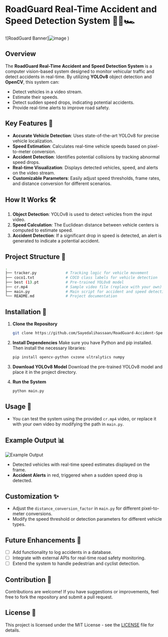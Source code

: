 
# RoadGuard Real-Time Accident and Speed Detection System 🚗💥🏎️

![RoadGuard Banner]![image](https://github.com/user-attachments/assets/08e64108-d3f5-4468-870e-1d79a176bc57)
) <!-- You can add a banner image or screenshot of the project -->

## Overview
The **RoadGuard Real-Time Accident and Speed Detection System** is a computer vision-based system designed to monitor vehicular traffic and detect accidents in real-time. By utilizing **YOLOv8** object detection and **OpenCV**, this system can:
- Detect vehicles in a video stream.
- Estimate their speeds.
- Detect sudden speed drops, indicating potential accidents.
- Provide real-time alerts to improve road safety.

## Key Features 🚀
- **Accurate Vehicle Detection**: Uses state-of-the-art YOLOv8 for precise vehicle localization.
- **Speed Estimation**: Calculates real-time vehicle speeds based on pixel-to-meter conversion.
- **Accident Detection**: Identifies potential collisions by tracking abnormal speed drops.
- **Real-time Visualization**: Displays detected vehicles, speed, and alerts on the video stream.
- **Customizable Parameters**: Easily adjust speed thresholds, frame rates, and distance conversion for different scenarios.

## How It Works 🛠️
1. **Object Detection**: YOLOv8 is used to detect vehicles from the input video.
2. **Speed Calculation**: The Euclidean distance between vehicle centers is computed to estimate speed.
3. **Accident Detection**: If a significant drop in speed is detected, an alert is generated to indicate a potential accident.

## Project Structure 📂
```bash
.
├── tracker.py             # Tracking logic for vehicle movement
├── coco1.txt              # COCO class labels for vehicle detection
├── best (1).pt            # Pre-trained YOLOv8 model
├── cr.mp4                 # Sample video file (replace with your own)
├── main.py                # Main script for accident and speed detection
└── README.md              # Project documentation
```

## Installation 🔧
1. **Clone the Repository**
    ```bash
    git clone https://github.com/Sayedalihassaan/RoadGuard-Accident-Speed-Detection.git
    ```
2. **Install Dependencies**
    Make sure you have Python and pip installed. Then install the necessary libraries:
    ```bash
    pip install opencv-python cvzone ultralytics numpy
    ```
3. **Download YOLOv8 Model**
    Download the pre-trained YOLOv8 model and place it in the project directory.

4. **Run the System**
    ```bash
    python main.py
    ```

## Usage 🎯
- You can test the system using the provided `cr.mp4` video, or replace it with your own video by modifying the path in `main.py`.

## Example Output 📊
![Example Output](https://your_output_screenshot_here) <!-- Add a screenshot of the output -->

- Detected vehicles with real-time speed estimates displayed on the frame.
- **Accident Alerts** in red, triggered when a sudden speed drop is detected.

## Customization ✨
- Adjust the `distance_conversion_factor` in `main.py` for different pixel-to-meter conversions.
- Modify the speed threshold or detection parameters for different vehicle types.

## Future Enhancements 🔮
- [ ] Add functionality to log accidents in a database.
- [ ] Integrate with external APIs for real-time road safety monitoring.
- [ ] Extend the system to handle pedestrian and cyclist detection.

## Contribution 🤝
Contributions are welcome! If you have suggestions or improvements, feel free to fork the repository and submit a pull request.

## License 📄
This project is licensed under the MIT License - see the [LICENSE](LICENSE) file for details.

